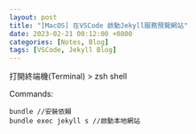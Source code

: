 ```yaml
---
layout: post
title: "[MacOS] 在VSCode 啟動Jekyll服務預覽網站"
date: 2023-02-21 00:12:00 +0800
categories: [Notes, Blog]
tags: [VSCode, Jekyll Blog]
---
```


打開終端機(Terminal) > zsh shell

Commands:
```shell
bundle //安裝依賴
bundle exec jekyll s //啟動本地網站
```